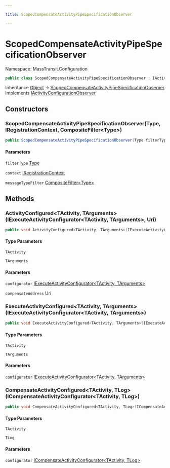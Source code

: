 ```yaml
---

title: ScopedCompensateActivityPipeSpecificationObserver

---
```


# ScopedCompensateActivityPipeSpecificationObserver

Namespace: MassTransit.Configuration

```csharp
public class ScopedCompensateActivityPipeSpecificationObserver : IActivityConfigurationObserver
```

Inheritance [Object](https://learn.microsoft.com/en-us/dotnet/api/system.object) → [ScopedCompensateActivityPipeSpecificationObserver](../masstransit-configuration/scopedcompensateactivitypipespecificationobserver)<br/>
Implements [IActivityConfigurationObserver](../../masstransit-abstractions/masstransit/iactivityconfigurationobserver)

## Constructors

### **ScopedCompensateActivityPipeSpecificationObserver(Type, IRegistrationContext, CompositeFilter\<Type\>)**

```csharp
public ScopedCompensateActivityPipeSpecificationObserver(Type filterType, IRegistrationContext context, CompositeFilter<Type> messageTypeFilter)
```

#### Parameters

`filterType` [Type](https://learn.microsoft.com/en-us/dotnet/api/system.type)<br/>

`context` [IRegistrationContext](../../masstransit-abstractions/masstransit/iregistrationcontext)<br/>

`messageTypeFilter` [CompositeFilter\<Type\>](../masstransit-configuration/compositefilter-1)<br/>

## Methods

### **ActivityConfigured\<TActivity, TArguments\>(IExecuteActivityConfigurator\<TActivity, TArguments\>, Uri)**

```csharp
public void ActivityConfigured<TActivity, TArguments>(IExecuteActivityConfigurator<TActivity, TArguments> configurator, Uri compensateAddress)
```

#### Type Parameters

`TActivity`<br/>

`TArguments`<br/>

#### Parameters

`configurator` [IExecuteActivityConfigurator\<TActivity, TArguments\>](../../masstransit-abstractions/masstransit/iexecuteactivityconfigurator-2)<br/>

`compensateAddress` Uri<br/>

### **ExecuteActivityConfigured\<TActivity, TArguments\>(IExecuteActivityConfigurator\<TActivity, TArguments\>)**

```csharp
public void ExecuteActivityConfigured<TActivity, TArguments>(IExecuteActivityConfigurator<TActivity, TArguments> configurator)
```

#### Type Parameters

`TActivity`<br/>

`TArguments`<br/>

#### Parameters

`configurator` [IExecuteActivityConfigurator\<TActivity, TArguments\>](../../masstransit-abstractions/masstransit/iexecuteactivityconfigurator-2)<br/>

### **CompensateActivityConfigured\<TActivity, TLog\>(ICompensateActivityConfigurator\<TActivity, TLog\>)**

```csharp
public void CompensateActivityConfigured<TActivity, TLog>(ICompensateActivityConfigurator<TActivity, TLog> configurator)
```

#### Type Parameters

`TActivity`<br/>

`TLog`<br/>

#### Parameters

`configurator` [ICompensateActivityConfigurator\<TActivity, TLog\>](../../masstransit-abstractions/masstransit/icompensateactivityconfigurator-2)<br/>
